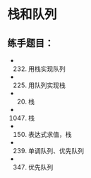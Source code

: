 # 栈和队列

## 练手题目：
- 232. 用栈实现队列
- 225. 用队列实现栈
- 20. 栈
- 1047. 栈
- 150. 表达式求值，栈
- 239. 单调队列、优先队列
- 347. 优先队列